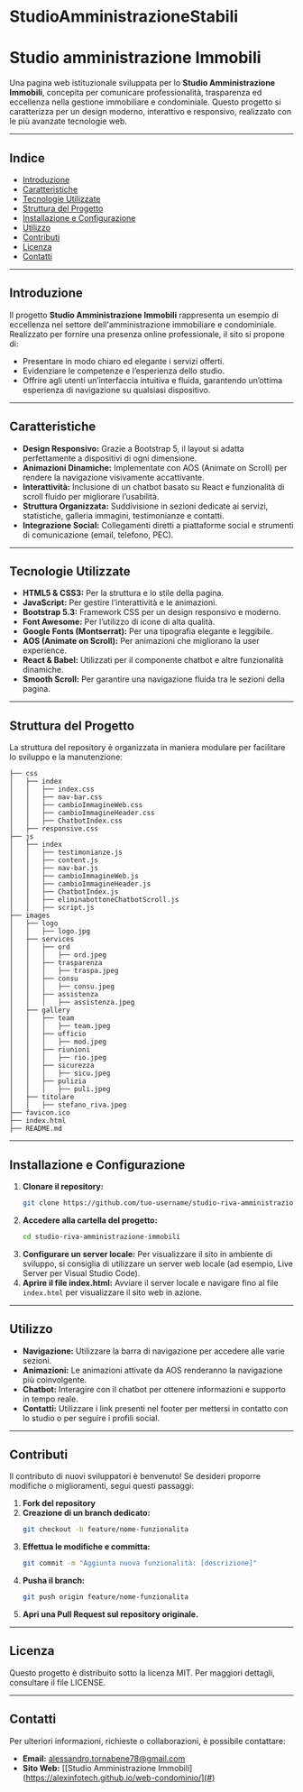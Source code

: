 # StudioAmministrazioneStabili
# Studio amministrazione Immobili

Una pagina web istituzionale sviluppata per lo **Studio Amministrazione Immobili**, concepita per comunicare professionalità, trasparenza ed eccellenza nella gestione immobiliare e condominiale. Questo progetto si caratterizza per un design moderno, interattivo e responsivo, realizzato con le più avanzate tecnologie web.

---

## Indice

- [Introduzione](#introduzione)
- [Caratteristiche](#caratteristiche)
- [Tecnologie Utilizzate](#tecnologie-utilizzate)
- [Struttura del Progetto](#struttura-del-progetto)
- [Installazione e Configurazione](#installazione-e-configurazione)
- [Utilizzo](#utilizzo)
- [Contributi](#contributi)
- [Licenza](#licenza)
- [Contatti](#contatti)

---

## Introduzione

Il progetto **Studio Amministrazione Immobili** rappresenta un esempio di eccellenza nel settore dell'amministrazione immobiliare e condominiale. Realizzato per fornire una presenza online professionale, il sito si propone di:
- Presentare in modo chiaro ed elegante i servizi offerti.
- Evidenziare le competenze e l’esperienza dello studio.
- Offrire agli utenti un’interfaccia intuitiva e fluida, garantendo un’ottima esperienza di navigazione su qualsiasi dispositivo.

---

## Caratteristiche

- **Design Responsivo:** Grazie a Bootstrap 5, il layout si adatta perfettamente a dispositivi di ogni dimensione.
- **Animazioni Dinamiche:** Implementate con AOS (Animate on Scroll) per rendere la navigazione visivamente accattivante.
- **Interattività:** Inclusione di un chatbot basato su React e funzionalità di scroll fluido per migliorare l’usabilità.
- **Struttura Organizzata:** Suddivisione in sezioni dedicate ai servizi, statistiche, galleria immagini, testimonianze e contatti.
- **Integrazione Social:** Collegamenti diretti a piattaforme social e strumenti di comunicazione (email, telefono, PEC).

---

## Tecnologie Utilizzate

- **HTML5 & CSS3:** Per la struttura e lo stile della pagina.
- **JavaScript:** Per gestire l’interattività e le animazioni.
- **Bootstrap 5.3:** Framework CSS per un design responsivo e moderno.
- **Font Awesome:** Per l’utilizzo di icone di alta qualità.
- **Google Fonts (Montserrat):** Per una tipografia elegante e leggibile.
- **AOS (Animate on Scroll):** Per animazioni che migliorano la user experience.
- **React & Babel:** Utilizzati per il componente chatbot e altre funzionalità dinamiche.
- **Smooth Scroll:** Per garantire una navigazione fluida tra le sezioni della pagina.

---

## Struttura del Progetto

La struttura del repository è organizzata in maniera modulare per facilitare lo sviluppo e la manutenzione:

```
├── css
│   ├── index
│   │   ├── index.css
│   │   ├── nav-bar.css
│   │   ├── cambioImmagineWeb.css
│   │   ├── cambioImmagineHeader.css
│   │   ├── ChatbotIndex.css
│   ├── responsive.css
├── js
│   ├── index
│   │   ├── testimonianze.js
│   │   ├── content.js
│   │   ├── nav-bar.js
│   │   ├── cambioImmagineWeb.js
│   │   ├── cambioImmagineHeader.js
│   │   ├── ChatbotIndex.js
│   │   ├── eliminabottoneChatbotScroll.js
│   │   ├── script.js
├── images
│   ├── logo
│   │   ├── logo.jpg
│   ├── services
│   │   ├── ord
│   │   │   ├── ord.jpeg
│   │   ├── trasparenza
│   │   │   ├── traspa.jpeg
│   │   ├── consu
│   │   │   ├── consu.jpeg
│   │   ├── assistenza
│   │   │   ├── assistenza.jpeg
│   ├── gallery
│   │   ├── team
│   │   │   ├── team.jpeg
│   │   ├── ufficio
│   │   │   ├── mod.jpeg
│   │   ├── riunioni
│   │   │   ├── rio.jpeg
│   │   ├── sicurezza
│   │   │   ├── sicu.jpeg
│   │   ├── pulizia
│   │   │   ├── puli.jpeg
│   ├── titolare
│   │   ├── stefano_riva.jpeg
├── favicon.ico
├── index.html
├── README.md
```

---

## Installazione e Configurazione

1. **Clonare il repository:**
   ```bash
   git clone https://github.com/tuo-username/studio-riva-amministrazione-immobili.git
   ```
2. **Accedere alla cartella del progetto:**
   ```bash
   cd studio-riva-amministrazione-immobili
   ```
3. **Configurare un server locale:**
   Per visualizzare il sito in ambiente di sviluppo, si consiglia di utilizzare un server web locale (ad esempio, Live Server per Visual Studio Code).
4. **Aprire il file index.html:**
   Avviare il server locale e navigare fino al file `index.html` per visualizzare il sito web in azione.

---

## Utilizzo

- **Navigazione:** Utilizzare la barra di navigazione per accedere alle varie sezioni.
- **Animazioni:** Le animazioni attivate da AOS renderanno la navigazione più coinvolgente.
- **Chatbot:** Interagire con il chatbot per ottenere informazioni e supporto in tempo reale.
- **Contatti:** Utilizzare i link presenti nel footer per mettersi in contatto con lo studio o per seguire i profili social.

---

## Contributi

Il contributo di nuovi sviluppatori è benvenuto! Se desideri proporre modifiche o miglioramenti, segui questi passaggi:

1. **Fork del repository**
2. **Creazione di un branch dedicato:**
   ```bash
   git checkout -b feature/nome-funzionalita
   ```
3. **Effettua le modifiche e committa:**
   ```bash
   git commit -m "Aggiunta nuova funzionalità: [descrizione]"
   ```
4. **Pusha il branch:**
   ```bash
   git push origin feature/nome-funzionalita
   ```
5. **Apri una Pull Request sul repository originale.**

---

## Licenza

Questo progetto è distribuito sotto la licenza MIT. Per maggiori dettagli, consultare il file LICENSE.

---

## Contatti

Per ulteriori informazioni, richieste o collaborazioni, è possibile contattare:

- **Email:** alessandro.tornabene78@gmail.com
- **Sito Web:** [[Studio Amministrazione Immobili](https://alexinfotech.github.io/web-condominio/](#)

